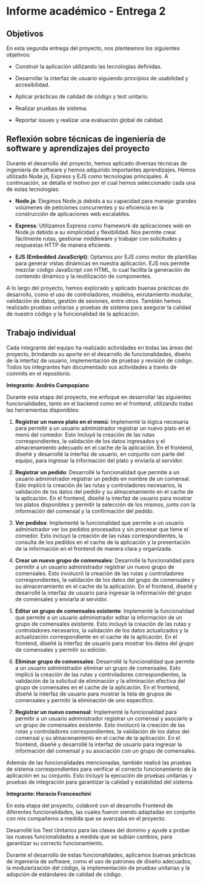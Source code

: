 # Informe académico - Entrega 2

  

## Objetivos

  

En esta segunda entrega del proyecto, nos planteamos los siguientes objetivos:

  

- Construir la aplicación utilizando las tecnologías definidas.

- Desarrollar la interfaz de usuario siguiendo principios de usabilidad y accesibilidad.

- Aplicar prácticas de calidad de código y test unitario.

- Realizar pruebas de sistema.

- Reportar issues y realizar una evaluación global de calidad.

  

## Reflexión sobre técnicas de ingeniería de software y aprendizajes del proyecto

  

Durante el desarrollo del proyecto, hemos aplicado diversas técnicas de ingeniería de software y hemos adquirido importantes aprendizajes. Hemos utilizado Node.js, Express y EJS como tecnologías principales. A continuación, se detalla el motivo por el cual hemos seleccionado cada una de estas tecnologías:

  

-  **Node.js**: Elegimos Node.js debido a su capacidad para manejar grandes volúmenes de peticiones concurrentes y su eficiencia en la construcción de aplicaciones web escalables.

  

-  **Express**: Utilizamos Express como framework de aplicaciones web en Node.js debido a su simplicidad y flexibilidad. Nos permite crear fácilmente rutas, gestionar middleware y trabajar con solicitudes y respuestas HTTP de manera eficiente.

  

-  **EJS (Embedded JavaScript)**: Optamos por EJS como motor de plantillas para generar vistas dinámicas en nuestra aplicación. EJS nos permite mezclar código JavaScript con HTML, lo cual facilita la generación de contenido dinámico y la reutilización de componentes.

  

A lo largo del proyecto, hemos explorado y aplicado buenas prácticas de desarrollo, como el uso de controladores, modelos, enrutamiento modular, validación de datos, gestión de sesiones, entre otros. También hemos realizado pruebas unitarias y pruebas de sistema para asegurar la calidad de nuestro código y la funcionalidad de la aplicación.

  

## Trabajo individual

  

Cada integrante del equipo ha realizado actividades en todas las áreas del proyecto, brindando su aporte en el desarrollo de funcionalidades, diseño de la interfaz de usuario, implementación de pruebas y revisión de código. Todos los integrantes han documentado sus actividades a través de commits en el repositorio.

  

**Integrante: Andrés Campopiano**

Durante esta etapa del proyecto, me enfoqué en desarrollar las siguientes funcionalidades, tanto en el backend como en el frontend, utilizando todas las herramientas disponibles:

  

1.  **Registrar un nuevo plato en el menú**: Implementé la lógica necesaria para permitir a un usuario administrador registrar un nuevo plato en el menú del comedor. Esto incluyó la creación de las rutas correspondientes, la validación de los datos ingresados y el almacenamiento adecuado en el cache de la aplicación. En el frontend, diseñé y desarrollé la interfaz de usuario, en conjunto con parte del equipo, para ingresar la información del plato y enviarla al servidor.

2.  **Registrar un pedido**: Desarrollé la funcionalidad que permite a un usuario administrador registrar un pedido en nombre de un comensal. Esto implicó la creación de las rutas y controladores necesarios, la validación de los datos del pedido y su almacenamiento en el cache de la aplicación. En el frontend, diseñé la interfaz de usuario para mostrar los platos disponibles y permitir la selección de los mismos, junto con la información del comensal y la confirmación del pedido.

3.  **Ver pedidos**: Implementé la funcionalidad que permite a un usuario administrador ver los pedidos procesados y sin procesar que tiene el comedor. Esto incluyó la creación de las rutas correspondientes, la consulta de los pedidos en el cache de la aplicación y la presentación de la información en el frontend de manera clara y organizada.

4.  **Crear un nuevo grupo de comensales**: Desarrollé la funcionalidad para permitir a un usuario administrador registrar un nuevo grupo de comensales. Esto involucró la creación de las rutas y controladores correspondientes, la validación de los datos del grupo de comensales y su almacenamiento en el cache de la aplicación. En el frontend, diseñé y desarrollé la interfaz de usuario para ingresar la información del grupo de comensales y enviarla al servidor.

5.  **Editar un grupo de comensales existente**: Implementé la funcionalidad que permite a un usuario administrador editar la información de un grupo de comensales existente. Esto incluyó la creación de las rutas y controladores necesarios, la validación de los datos actualizados y la actualización correspondiente en el cache de la aplicación. En el frontend, diseñé la interfaz de usuario para mostrar los datos del grupo de comensales y permitir su edición.

6.  **Eliminar grupo de comensales**: Desarrollé la funcionalidad que permite a un usuario administrador eliminar un grupo de comensales. Esto implicó la creación de las rutas y controladores correspondientes, la validación de la solicitud de eliminación y la eliminación efectiva del grupo de comensales en el cache de la aplicación. En el frontend, diseñé la interfaz de usuario para mostrar la lista de grupos de comensales y permitir la eliminación de uno específico.

7.  **Registrar un nuevo comensal**: Implementé la funcionalidad para permitir a un usuario administrador registrar un comensal y asociarlo a un grupo de comensales existente. Esto involucró la creación de las rutas y controladores correspondientes, la validación de los datos del comensal y su almacenamiento en el cache de la aplicación. En el frontend, diseñé y desarrollé la interfaz de usuario para ingresar la información del comensal y su asociación con un grupo de comensales.

  

Además de las funcionalidades mencionadas, también realicé las pruebas de sistema correspondientes para verificar el correcto funcionamiento de la aplicación en su conjunto. Esto incluyó la ejecución de pruebas unitarias y pruebas de integración para garantizar la calidad y estabilidad del sistema.

 
**Integrante: Horacio Franceschini**

En esta etapa del proyecto, colaboré con el desarrollo Frontend de diferentes funcionalidades, las cuales fueron siendo adaptadas en conjunto con mis compañeros a medida que se avanzaba en el proyecto. 

Desarrollé los Test Unitarios para las clases del dominio y ayude a probar las nuevas funcionalidades a medida que se subían cambios, para garantizar su correcto funcionamiento.

Durante el desarrollo de estas funcionalidades, aplicamos buenas prácticas de ingeniería de software, como el uso de patrones de diseño adecuados, la modularización del código, la implementación de pruebas unitarias y la adopción de estándares de calidad de código.

  
  

<!--stackedit_data:

eyJoaXN0b3J5IjpbLTE4MDY0NzMwMzJdfQ==

-->